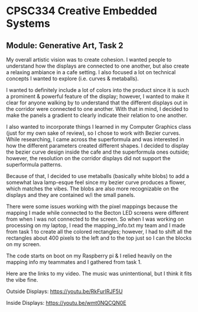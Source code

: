 # CPSC334 Creative Embedded Systems

## Module: Generative Art, Task 2 

My overall artistic vision was to create cohesion. I wanted people to understand how the displays are connected to one another, but also create a relaxing ambiance in a cafe setting. I also focused a lot on technical concepts I wanted to explore (i.e. curves & metaballs).

I wanted to definitely include a lot of colors into the product since it is such a prominent & powerful feature of the display; however, I wanted to make it clear for anyone walking by to understand that the different displays out in the corridor were connected to one another. With that in mind, I decided to make the panels a gradient to clearly indicate their relation to one another.

I also wanted to incorporate things I learned in my Computer Graphics class (just for my own sake of review), so I chose to work with Bezier curves. While researching, I came across the superformula and was interested in how the different parameters created different shapes. I decided to display the bezier curve design inside the cafe and the superformula ones outside; however, the resolution on the corridor displays did not support the superformula patterns.

Because of that, I decided to use metaballs (basically white blobs) to add a somewhat lava lamp-esque feel since my bezier curve produces a flower, which matches the vibes. The blobs are also more recognizable on the displays and they are contained w/i the small panels.

There were some issues working with the pixel mappings because the mapping I made while connected to the Becton LED screens were different from when I was not connected to the screen. So when I was working on processing on my laptop, I read the mapping_info.txt my team and I made from task 1 to create all the colored rectangles; however, I had to shift all the rectangles about 400 pixels to the left and to the top just so I can the blocks on my screen.

The code starts on boot on my Raspberry pi & I relied heavily on the mapping info my teammates and I gathered from task 1.

Here are the links to my video. The music was unintentional, but I think it fits the vibe fine.

Outside Displays: https://youtu.be/RkFurIRJF5U

Inside Displays: https://youtu.be/wmt0NQCQN0E
